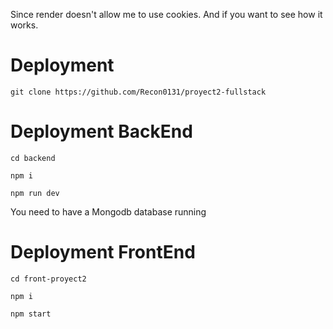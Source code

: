 
Since render doesn't allow me to use cookies. And if you want to see how it works.
<h1>Deployment</h1>

`git clone https://github.com/Recon0131/proyect2-fullstack`

<h1>Deployment BackEnd</h1>

`cd backend`

`npm i`

`npm run dev`

<p>You need to have a Mongodb database running</p>

<h1>Deployment FrontEnd</h1>

`cd front-proyect2`

`npm i`

`npm start`
